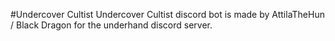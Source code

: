 #Undercover Cultist
Undercover Cultist discord bot is made by AttilaTheHun / Black Dragon for the underhand discord server.
